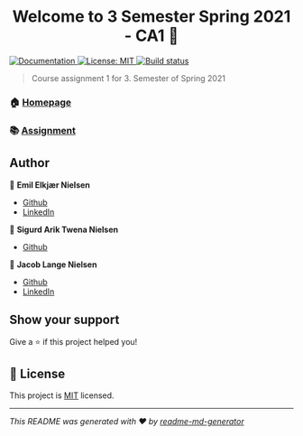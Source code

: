 <h1 align="center">Welcome to 3 Semester Spring 2021 - CA1 👋</h1>
<p>
  <a href="tba" target="_blank">
    <img alt="Documentation" src="https://img.shields.io/badge/documentation-yes-brightgreen.svg" />
  </a>
  <a href="LICENSE" target="_blank">
    <img alt="License: MIT" src="https://img.shields.io/badge/License-MIT-yellow.svg" />
  </a>
  <a href="https://travis-ci.com/codergram/3SEM-CA1" target="_blank">
    <img alt="Build status" src="https://travis-ci.com/codergram/3SEM-CA1.svg?token=9yP3z9qzYHPxRf7MSmsT&branch=main" />
  </a>
</p>

> Course assignment 1 for 3. Semester of Spring 2021

### 🏠 [Homepage](https://codergram.me)
### 📚 [Assignment](https://docs.google.com/document/d/1GGjV1vg-vTzcPSfybojeIhAavr8iKSkN3ok_yuLzm38/)

## Author

👤 **Emil Elkjær Nielsen**

* [Github](https://github.com/eelkjaer)
* [LinkedIn](https://linkedin.com/in/emil-elkjær)

👤 **Sigurd Arik Twena Nielsen**

* [Github](https://github.com/ariktwena)


👤 **Jacob Lange Nielsen**

* [Github](https://github.com/Langeeee)
* [LinkedIn](https://linkedin.com/in/jacob-lange-nielsen-28219b1a8)


## Show your support

Give a ⭐️ if this project helped you!

## 📝 License

This project is [MIT](LICENSE) licensed.

***
_This README was generated with ❤️ by [readme-md-generator](https://github.com/kefranabg/readme-md-generator)_
